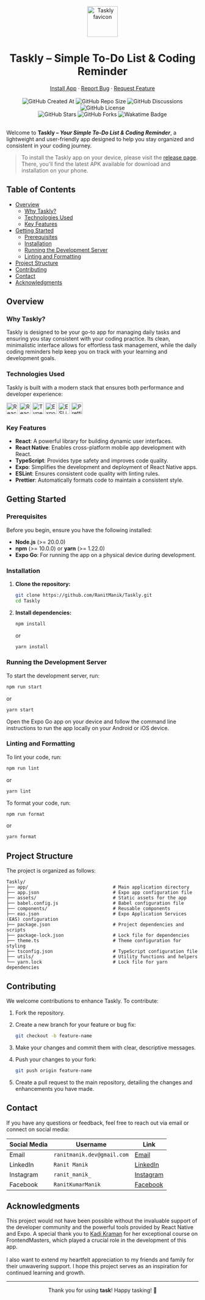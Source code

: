 <div align="center">
  <img height="80px" src="https://github.com/user-attachments/assets/7ac1307f-281d-4b02-a8de-68a01f44ef86" alt="Taskly favicon">
  <h1>Taskly – Simple To-Do List & Coding Reminder</h1>
  <a href="https://github.com/RanitManik/taskly/releases/download/v1.0.0/taskly.apk">Install App</a>
  ·
  <a href=".github/ISSUE_TEMPLATE/bug_report.md">Report Bug</a>
  ·
  <a href=".github/ISSUE_TEMPLATE/feature_request.md">Request Feature</a>
  <br/><br/>
  <img src="https://img.shields.io/github/created-at/RanitManik/taskly" alt="GitHub Created At">
  <img src="https://img.shields.io/github/repo-size/RanitManik/taskly" alt="GitHub Repo Size">
  <img src="https://img.shields.io/github/discussions/RanitManik/taskly" alt="GitHub Discussions">
  <img src="https://img.shields.io/github/license/RanitManik/taskly" alt="GitHub License">
  <br/>
  <img src="https://img.shields.io/github/stars/RanitManik/taskly?style=default" alt="GitHub Stars">
  <img src="https://img.shields.io/github/forks/RanitManik/taskly?style=default" alt="GitHub Forks">
  <img src="https://wakatime.com/badge/github/RanitManik/taskly.svg" alt="Wakatime Badge">
</div>  

<br/>
  
Welcome to **Taskly – *Your Simple To-Do List & Coding Reminder***, a lightweight and user-friendly app designed to help you stay organized and consistent in your coding journey.

> To install the Taskly app on your device, please visit the [release page](https://github.com/RanitManik/taskly/releases/).
> There, you'll find the latest APK available for download and installation on your phone.

## Table of Contents

- [Overview](#overview)
  - [Why Taskly?](#why-taskly)
  - [Technologies Used](#technologies-used)
  - [Key Features](#key-features)
- [Getting Started](#getting-started)
  - [Prerequisites](#prerequisites)
  - [Installation](#installation)
  - [Running the Development Server](#running-the-development-server)
  - [Linting and Formatting](#linting-and-formatting)
- [Project Structure](#project-structure)
- [Contributing](#contributing)
- [Contact](#contact)
- [Acknowledgments](#acknowledgments)

## Overview

### Why Taskly?

Taskly is designed to be your go-to app for managing daily tasks and ensuring you stay consistent with your coding practice. Its clean, minimalistic interface allows for effortless task management, while the daily coding reminders help keep you on track with your learning and development goals.

### Technologies Used

Taskly is built with a modern stack that ensures both performance and developer experience:

<p>
  <img src="https://img.shields.io/badge/react-%2320232a.svg?style=for-the-badge&logo=react&logoColor=%2361DAFB" alt="React" height="30px">
  <img src="https://img.shields.io/badge/react_native-%2320232a.svg?style=for-the-badge&logo=react&logoColor=%2361DAFB" alt="React Native" height="30px">
  <img src="https://img.shields.io/badge/typescript-%23007ACC.svg?style=for-the-badge&logo=typescript&logoColor=white" alt="TypeScript" height="30px">
  <img src="https://img.shields.io/badge/expo-1C1E24?style=for-the-badge&logo=expo&logoColor=#D04A37" alt="Expo" height="30px">
  <img src="https://img.shields.io/badge/eslint-4B3263?style=for-the-badge&logo=eslint&logoColor=white" alt="ESLint" height="30px">
  <img src="https://img.shields.io/badge/prettier-F7B93E.svg?style=for-the-badge&logo=Prettier&logoColor=black" alt="Prettier" height="30px">
</p>

### Key Features

- **React**: A powerful library for building dynamic user interfaces.
- **React Native**: Enables cross-platform mobile app development with React.
- **TypeScript**: Provides type safety and improves code quality.
- **Expo**: Simplifies the development and deployment of React Native apps.
- **ESLint**: Ensures consistent code quality with linting rules.
- **Prettier**: Automatically formats code to maintain a consistent style.

## Getting Started

### Prerequisites

Before you begin, ensure you have the following installed:

- **Node.js** (>= 20.0.0)
- **npm** (>= 10.0.0) or **yarn** (>= 1.22.0)
- **Expo Go**: For running the app on a physical device during development.

### Installation

1. **Clone the repository:**

   ```bash
   git clone https://github.com/RanitManik/Taskly.git
   cd Taskly
   ```

2. **Install dependencies:**

   ```bash
   npm install
   ```

   or

   ```bash
   yarn install
   ```

### Running the Development Server

To start the development server, run:

```bash
npm run start
```

or

```bash
yarn start
```

Open the Expo Go app on your device and follow the command line instructions to run the app locally on your Android or iOS device.

### Linting and Formatting

To lint your code, run:

```bash
npm run lint
```

or

```bash
yarn lint
```

To format your code, run:

```bash
npm run format
```

or

```bash
yarn format
```

## Project Structure

The project is organized as follows:

```
Taskly/
├── app/                               # Main application directory
├── app.json                           # Expo app configuration file
├── assets/                            # Static assets for the app
├── babel.config.js                    # Babel configuration file
├── components/                        # Reusable components
├── eas.json                           # Expo Application Services (EAS) configuration
├── package.json                       # Project dependencies and scripts
├── package-lock.json                  # Lock file for dependencies
├── theme.ts                           # Theme configuration for styling
├── tsconfig.json                      # TypeScript configuration file
├── utils/                             # Utility functions and helpers
└── yarn.lock                          # Lock file for yarn dependencies
```

## Contributing

We welcome contributions to enhance Taskly. To contribute:

1. Fork the repository.
2. Create a new branch for your feature or bug fix:

   ```bash
   git checkout -b feature-name
   ```

3. Make your changes and commit them with clear, descriptive messages.
4. Push your changes to your fork:

   ```bash
   git push origin feature-name
   ```

5. Create a pull request to the main repository, detailing the changes and enhancements you have made.

## Contact

If you have any questions or feedback, feel free to reach out via email or connect on social media:

| Social Media | Username            | Link                                                                    |
|--------------|---------------------|-------------------------------------------------------------------------|
| Email        | `ranitmanik.dev@gmail.com` | [Email](mailto:ranitmanik.dev@gmail.com)                              |
| LinkedIn     | `Ranit Manik`       | [LinkedIn](https://www.linkedin.com/in/ranit-manik/)                   |
| Instagram    | `ranit_manik_`      | [Instagram](https://www.instagram.com/ranit_manik_/)                   |
| Facebook     | `RanitKumarManik`   | [Facebook](https://www.facebook.com/RanitKumarManik/)                  |

## Acknowledgments

This project would not have been possible without the invaluable support of the developer community and the powerful tools provided by React Native and Expo. A special thank you to [Kadi Kraman](https://frontendmasters.com/teachers/kadi-kraman/) for her exceptional course on FrontendMasters, which played a crucial role in the development of this app. <br/><br/>I also want to extend my heartfelt appreciation to my friends and family for their unwavering support. I hope this project serves as an inspiration for continued learning and growth.

---

<p align="center">
   Thank you for using <strong>task</strong>! Happy tasking! 🚀
</p>
